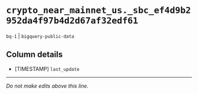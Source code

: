 # `crypto_near_mainnet_us._sbc_ef4d9b2952da4f97b4d2d67af32edf61`
`bq-1` | `bigquery-public-data`

## Column details
* [TIMESTAMP] `last_update`

-------------------------------------------------------------------------------
*Do not make edits above this line.*
